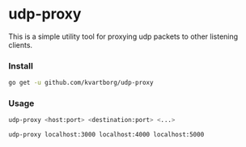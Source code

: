 # udp-proxy

This is a simple utility tool for proxying udp packets to other listening clients.

### Install
```sh
go get -u github.com/kvartborg/udp-proxy
```

### Usage
```sh
udp-proxy <host:port> <destination:port> <...>

udp-proxy localhost:3000 localhost:4000 localhost:5000
```
